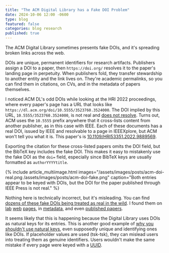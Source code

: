 ```yaml
---
title: "The ACM Digital Library has a Fake DOI Problem"
date: 2024-10-06 12:00 -0600
type: blog
featured: false
categories: blog research
published: true
---
```


The ACM Digital Library sometimes presents fake DOIs, and it's spreading broken links across the web.

DOIs are unique, permanent identifiers for research artifacts. Publishers assign a DOI to a paper, then `https://doi.org/` resolves it to the paper's landing page in perpetuity. When publishers fold, they transfer stewardship to another entity and the link lives on. They're academic permalinks, so you can find them in citations, on CVs, and in the metadata of papers themselves.

I noticed ACM DL's odd DOIs while looking at the HRI 2022 proceedings, where every paper's page has a URL that looks like `https://dl.acm.org/doi/10.5555/3523760.3524000`. The DOI implied by this URL, `10.5555/3523760.3524000`, is not real and <a href="https://doi.org/10.5555/3523760.3524000" data-proofer-ignore>does not resolve</a>. Turns out, ACM uses the `10.5555` prefix anywhere that it cross-lists content from another publisher, as in this case with IEEE. Each of these documents has a real DOI, issued by IEEE and resolvable to a page in IEEEXplore, but ACM won't tell you what it is. This paper's is [10.1109/HRI53351.2022.9889569](https://doi.org/10.1109/HRI53351.2022.9889569).

Exporting the citation for these cross-listed papers omits the DOI field, but the BibTeX key includes the fake DOI. This makes it easy to mistakenly use the fake DOI as the `doi=` field, especially since BibTeX keys are usually formatted as `authorYYYYtitle`.

{% include article_multiimage.html images="/assets/images/posts/acm-doi-real.png /assets/images/posts/acm-doi-fake.png" caption="Both entries appear to be keyed with DOIs, but the DOI for the paper published through IEEE Press is not real." %}

Nothing here is technically incorrect, but it's misleading. You can find [dozens of these fake DOIs being treated as real in the wild](https://www.google.com/search?q="doi.org%2F10.5555"). I found them on [lab](https://healthrobotics.ucsd.edu/papers/HRI-kubota.html) [web](https://deepblue.lib.umich.edu/handle/2027.42/171268) [pages](https://hrilab.tufts.edu/publications/yazdanietal17aamas/), in [metadata](https://arxiv.org/abs/2201.02392), and even [published papers](https://graphics.cs.wisc.edu/Papers/2023/PGM23/pgm.pdf).

It seems likely that this is happening because the Digital Library uses DOIs as natural keys for its entries. This is another good example of [why you shouldn't use natural keys](https://blog.ploeh.dk/2024/06/03/youll-regret-using-natural-keys/), even supposedly unique and identifying ones like DOIs. If placeholder values are used (tsk-tsk), they can mislead users into treating them as genuine identifiers. Users wouldn't make the same mistake if every page were keyed with a [UUID](https://en.wikipedia.org/wiki/Universally_unique_identifier).